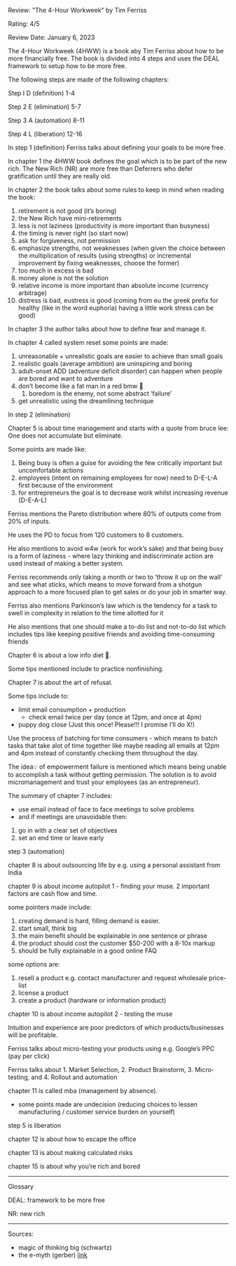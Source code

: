 Review: "The 4-Hour Workweek" by Tim Ferriss

Rating: 4/5

Review Date: January 6, 2023

The 4-Hour Workweek (4HWW) is a book aby Tim Ferriss about how to be more financially free. The book is divided into 4 steps and uses the DEAL framework to setup how to be more free.

The following steps are made of the following chapters:

Step I D (definition) 1-4

Step 2 E (elimination) 5-7

Step 3 A (automation) 8-11

Step 4 L (liberation) 12-16

In step 1 (definition) Ferriss talks about defining your goals to be more free.

In chapter 1 the 4HWW book defines the goal which is to be part of the new rich. The New Rich (NR) are more free than Deferrers who defer gratification until they are really old.

In chapter 2 the book talks about some rules to keep in mind when reading the book:

1. retirement is not good (it’s boring)
2. the New Rich have mini-retirements
3. less is not laziness (productivity is more important than busyness)
4. the timing is never right (so start now)
5. ask for forgiveness, not permission
6. emphasize strengths, not weaknesses (when given the choice between the multiplication of results (using strengths) or incremental improvement by fixing weaknesses, choose the former)
7. too much in excess is bad
8. money alone is not the solution
9. relative income is more important than absolute income (currency arbitrage)
10. distress is bad, eustress is good (coming from eu the greek prefix for healthy (like in the word euphoria) having a little work stress can be good)

In chapter 3 the author talks about how to define fear and manage it.

In chapter 4 called system reset some points are made:

1. unreasonable + unrealistic goals are easier to achieve than small goals
2. realistic goals (average ambition) are uninspiring and boring
3. adult-onset ADD (adventure deficit disorder) can happen when people are bored and want to adventure
4. don’t become like a fat man in a red bmw 🚗
    1. boredom is the enemy, not some abstract ‘failure’
5. get unrealistic using the dreamlining technique

In step 2 (elimination)

Chapter 5 is about time management and starts with a quote from bruce lee: One does not accumulate but eliminate.

Some points are made like: 

1. Being busy is often a guise for avoiding the few critically important but uncomfortable actions
2. employees (intent on remaining employees for now) need to D-E-L-A first because of the environment
3. for entrepreneurs the goal is to decrease work whilst increasing revenue (D-E-A-L)

Ferriss mentions the Pareto distribution where 80% of outputs come from 20% of inputs.

He uses the PD to focus from 120 customers to 8 customers.

He also mentions to avoid w4w (work for work’s sake) and that being busy is a form of laziness - where lazy thinking and indiscriminate action are used instead of making a better system. 

Ferriss recommends only taking a month or two to ‘throw it up on the wall’ and see what sticks, which means to move forward from a shotgun approach to a more focused plan to get sales or do your job in smarter way.

Ferriss also mentions Parkinson’s law which is the tendency for a task to swell in complexity in relation to the time allotted for it

He also mentions that one should make a to-do list and not-to-do list which includes tips like keeping positive friends and avoiding time-consuming friends

Chapter 6 is about a low info diet 🥑.

Some tips mentioned include to practice nonfinishing.

Chapter 7 is about the art of refusal.

Some tips include to:

- limit email consumption + production
    - check email twice per day (once at 12pm, and once at 4pm)
- puppy dog close (Just this once! Please!!! I promise I’ll do X!)

Use the process of batching for time consumers - which means to batch tasks that take alot of time together like maybe reading all emails at 12pm and 4pm instead of constantly checking them throughout the day.

The idea💡 of empowerment failure is mentioned which means being unable to accomplish a task without getting permission. The solution is to avoid micromanagement and trust your employees (as an entrepreneur).

The summary of chapter 7 includes:

- use email instead of face to face meetings to solve problems
- and if meetings are unavoidable then:
1. go in with a clear set of objectives
2. set an end time or leave early

step 3 (automation)

chapter 8 is about outsourcing life by e.g. using a personal assistant from India

chapter 9 is about income autopilot 1 - finding your muse. 2 important factors are cash flow and time.

some pointers made include:

1. creating demand is hard, filling demand is easier.
2. start small, think big
3. the main benefit should be explainable in one sentence or phrase
4. the product should cost the customer $50-200 with a 8-10x markup
5. should be fully explainable in a good online FAQ

some options are:

1. resell a product e.g. contact manufacturer and request wholesale price-list
2. license a product
3. create a product (hardware or information product)

chapter 10 is about income autopilot 2 - testing the muse

Intuition and experience are poor predictors of which products/businesses will be profitable.

Ferriss talks about micro-testing your products using e.g. Google’s PPC (pay per click)

Ferriss talks about 1. Market Selection, 2. Product Brainstorm, 3. Micro-testing, and 4. Rollout and automation

chapter 11 is called mba (management by absence). 

- some points made are undecision (reducing choices to lessen manufacturing / customer service burden on yourself)

step 5 is liberation

chapter 12 is about how to escape the office

chapter 13 is about making calculated risks

chapter 15 is about why you’re rich and bored

---

Glossary

DEAL: framework to be more free

NR: new rich

---

Sources:

- magic of thinking big (schwartz)
- the e-myth (gerber) [link](http://dspace.vnbrims.org:13000/jspui/bitstream/123456789/4753/1/The%20E-Myth%20Revisited%20Why%20Most%20Small%20Businesses%20Don%27t%20Work%20and%20What%20to%20Do%20About%20It.pdf)